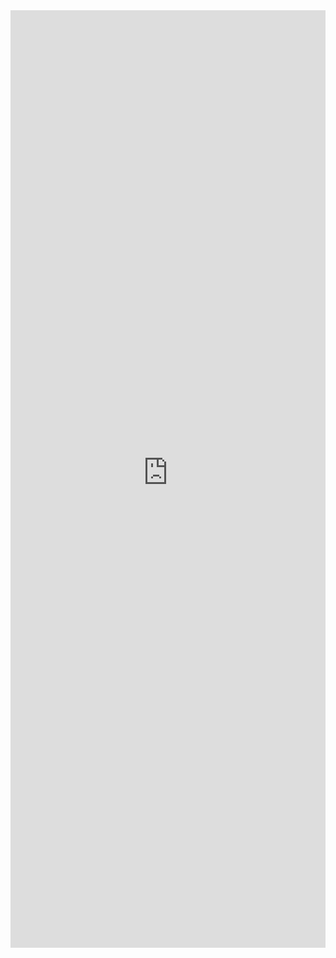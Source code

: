 <iframe 
    title='Panel Examples'
    src='https://fabricweb.z5.web.core.windows.net/pr-deploy-site/refs/pull/9333/merge/fabric-website-resources/dist/index.html#/examples/panel?docsExample=true'
    frameborder='no'
    height='1500'
    style='width: 100%;'
>